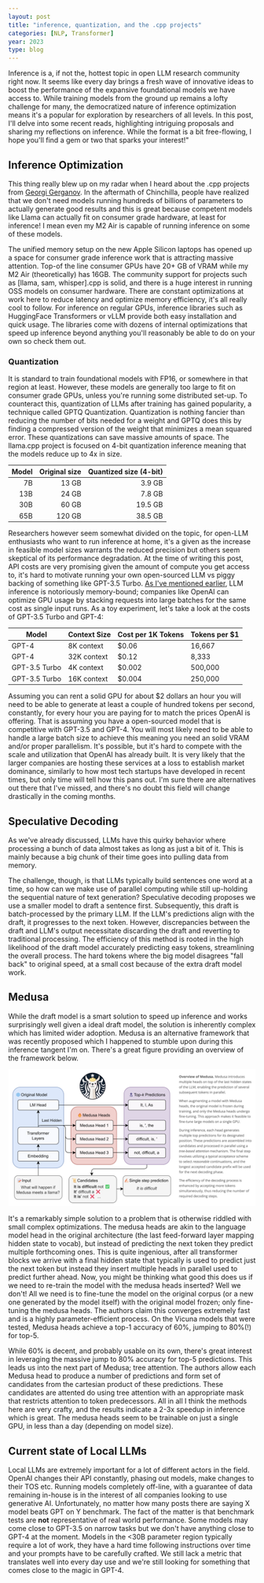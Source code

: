 ```yaml
---
layout: post
title: "inference, quantization, and the .cpp projects"
categories: [NLP, Transformer]
year: 2023
type: blog
---
```

Inference is a, if not the, hottest topic in open LLM research community right now. It seems like every day brings a fresh wave of innovative ideas to boost the performance of the expansive foundational models we have access to. While training models from the ground up remains a lofty challenge for many, the democratized nature of inference optimization means it's a popular for exploration by researchers of all levels. In this post, I'll delve into some recent reads, highlighting intriguing proposals and sharing my reflections on inference. While the format is a bit free-flowing, I hope you'll find a gem or two that sparks your interest!"

## Inference Optimization
This thing really blew up on my radar when I heard about the .cpp projects from [Georgi Gerganov](https://github.com/ggerganov). 
In the aftermath of Chinchilla, people have realized that we don't need models running hundreds of billions of parameters to actually generate good results and this is great because competent models like Llama can actually fit on consumer grade hardware, at least for inference! I mean even my M2 Air is capable of running inference on some of these models.

The unified memory setup on the new Apple Silicon laptops has opened up a space for consumer grade inference work that is attracting massive attention. Top-of the line consumer GPUs have 20+ GB of VRAM while my M2 Air (theoretically) has 16GB. The community support for projects such as [llama, sam, whisper].cpp is solid, and there is a huge interest in running OSS models on consumer hardware. There are constant optimizations at work here to reduce latency and optimize memory efficiency, it's all really cool to follow. For inference on regular GPUs, inference libraries such as HuggingFace Transformers or vLLM provide both easy installation and quick usage. The libraries come with dozens of internal optimizations that speed up inference beyond anything you'll reasonably be able to do on your own so check them out.

### Quantization
It is standard to train foundational models with FP16, or somewhere in that region at least. However, these models are generally too large to fit on consumer grade GPUs, unless you're running some distributed set-up. To counteract this, quantization of LLMs after training has gained popularity, a technique called GPTQ Quantization. Quantization is nothing fancier than reducing the number of bits needed for a weight and GPTQ does this by finding a compressed version of the weight that minimizes a mean squared error. These quantizations can save massive amounts of space. The llama.cpp project is focused on 4-bit quantization inference meaning that the models reduce up to 4x in size. 

| Model | Original size | Quantized size (4-bit) |
|------:|--------------:|-----------------------:|
|    7B |         13 GB |                 3.9 GB |
|   13B |         24 GB |                 7.8 GB |
|   30B |         60 GB |                19.5 GB |
|   65B |        120 GB |                38.5 GB |


Researchers however seem somewhat divided on the topic, for open-LLM enthusiasts who want to run inference at home, it's a given as the increase in feasible model sizes warrants the reduced precision but others seem skeptical of its performance degradation. At the time of writing this post, API costs are very promising given the amount of compute you get access to, it's hard to motivate running your own open-sourced LLM vs piggy backing of something like GPT-3.5 Turbo. [As I've mentioned earlier](/_posts/2023-08-23-llamagpu.md), LLM inference is notoriously memory-bound; companies like OpenAI can optimize GPU usage by stacking requests into large batches for the same cost as single input runs. As a toy experiment, let's take a look at the costs of GPT-3.5 Turbo and GPT-4:

| Model           | Context Size | Cost per 1K Tokens | Tokens per $1   |
|-----------------|--------------|--------------------|-----------------|
| GPT-4           | 8K context   | $0.06              | 16,667          |
| GPT-4           | 32K context  | $0.12              | 8,333           |
| GPT-3.5 Turbo   | 4K context   | $0.002             | 500,000         |
| GPT-3.5 Turbo   | 16K context  | $0.004             | 250,000         |

Assuming you can rent a solid GPU for about $2 dollars an hour you will need to be able to generate at least a couple of hundred tokens per second, constantly, for every hour you are paying for to match the prices OpenAI is offering. That is assuming you have a open-sourced model that is competitive with GPT-3.5 and GPT-4. You will most likely need to be able to handle a large batch size to achieve this meaning you need an solid VRAM and/or proper parallelism. It's possible, but it's hard to compete with the scale and utilization that OpenAI has already built. It is very likely that the larger companies are hosting these services at a loss to establish market dominance, similarly to how most tech startups have developed in recent times, but only time will tell how this pans out. I'm sure there are alternatives out there that I've missed, and there's no doubt this field will change drastically in the coming months. 


## Speculative Decoding
As we've already discussed, LLMs have this quirky behavior where processing a bunch of data almost takes as long as just a bit of it. This is mainly because a big chunk of their time goes into pulling data from memory.

The challenge, though, is that LLMs typically build sentences one word at a time, so how can we make use of parallel computing while still up-holding the sequential nature of text generation? Speculative decoding proposes we use a smaller model to draft a sentence first. Subsequently, this draft is batch-processed by the primary LLM. If the LLM's predictions align with the draft, it progresses to the next token. However, discrepancies between the draft and LLM's output necessitate discarding the draft and reverting to traditional processing. The efficiency of this method is rooted in the high likelihood of the draft model accurately predicting easy tokens, streamlining the overall process. The hard tokens where the big model disagrees "fall back" to original speed, at a small cost because of the extra draft model work. 

## Medusa
While the draft model is a smart solution to speed up inference and works surprisingly well given a ideal draft model, the solution is inherently complex which has limited wider adoption. Medusa is an alternative framework that was recently proposed which I happened to stumble upon during this inference tangent I'm on. There's a great figure providing an overview of the framework below.

![](/images/medusa.png)

It's a remarkably simple solution to a problem that is otherwise riddled with small complex optimizations. The medusa heads are akin to the language model head in the original architecture (the last feed-forward layer mapping hidden state to vocab), but instead of predicting the next token they predict multiple forthcoming ones. This is quite ingenious, after all transformer blocks we arrive with a final hidden state that typically is used to predict just the next token but instead they insert multiple heads in parallel used to predict further ahead. Now, you might be thinking what good this does us if we need to re-train the model with the medusa heads inserted? Well we don't! All we need is to fine-tune the model on the original corpus (or a new one generated by the model itself) with the original model frozen; only fine-tuning the medusa heads. The authors claim this converges extremely fast and is a highly parameter-efficient process. On the Vicuna models that were tested, Medusa heads achieve a top-1 accuracy of 60%, jumping to 80%(!) for top-5. 

While 60% is decent, and probably usable on its own, there's great interest in leveraging the massive jump to 80% accuracy for top-5 predictions. This leads us into the next part of Medusa; tree attention. The authors allow each Medusa head to produce a number of predictions and form set of candidates from the cartesian product of these predictions. These candidates are attented do using tree attention with an appropriate mask that restricts attention to token predecessors. All in all I think the methods here are very crafty, and the results indicate a 2-3x speedup in inference which is great. The medusa heads seem to be trainable on just a single GPU, in less than a day (depending on model size). 

## Current state of Local LLMs 
Local LLMs are extremely important for a lot of different actors in the field. OpenAI changes their API constantly, phasing out models, make changes to their TOS etc. Running models completely off-line, with a guarantee of data remaining in-house is in the interest of all companies looking to use generative AI. Unfortunately, no matter how many posts there are saying X model beats GPT on Y benchmark. The fact of the matter is that benchmark tests are **not** representative of real world performance. Some models may come close to GPT-3.5 on narrow tasks but we don't have anything close to GPT-4 at the moment. Models in the <30B parameter region typically require a lot of work, they have a hard time following instructions over time and your prompts have to be carefully crafted. We still lack a metric that translates well into every day use and we're still looking for something that comes close to the magic in GPT-4.